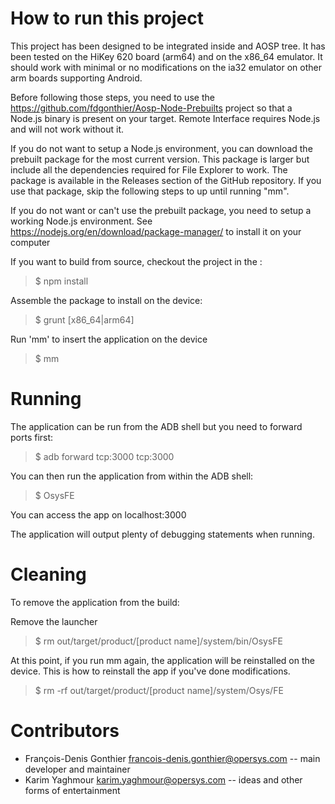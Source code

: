 # How to run this project

This project has been designed to be integrated inside and AOSP tree. It has been tested on the HiKey 620 board (arm64) and on the x86_64 emulator. It should work with minimal or no modifications on the ia32 emulator on other arm boards supporting Android.

Before following those steps, you need to use the https://github.com/fdgonthier/Aosp-Node-Prebuilts project so that a Node.js binary is present on your target. Remote Interface requires Node.js and will not work without it.

If you do not want to setup a Node.js environment, you can download the prebuilt package for the most current version. This package is larger but include all the dependencies required for File Explorer to work. The package is available in the Releases section of the GitHub repository. If you use that package, skip the following steps to up until running "mm".

If you do not want or can't use the prebuilt package, you need to setup a working Node.js environment. See https://nodejs.org/en/download/package-manager/ to install it on your computer

If you want to build from source, checkout the project in the :

> $ npm install

Assemble the package to install on the device:

> $ grunt [x86_64|arm64]

Run 'mm' to insert the application on the device

> $ mm

# Running

The application can be run from the ADB shell but you need to forward ports first:

> $ adb forward tcp:3000 tcp:3000

You can then run the application from within the ADB shell:

> $ OsysFE

You can access the app on localhost:3000

The application will output plenty of debugging statements when running.

# Cleaning

To remove the application from the build:

Remove the launcher

> $ rm out/target/product/[product name]/system/bin/OsysFE

At this point, if you run mm again, the application will be reinstalled on the device. This is how to reinstall the app if you've done modifications.

> $ rm -rf out/target/product/[product name]/system/Osys/FE

# Contributors

* François-Denis Gonthier francois-denis.gonthier@opersys.com -- main developer and maintainer
* Karim Yaghmour karim.yaghmour@opersys.com -- ideas and other forms of entertainment
